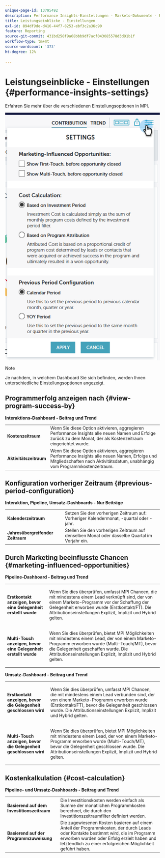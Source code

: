 ```yaml
---
unique-page-id: 13795492
description: Performance Insights-Einstellungen - Marketo-Dokumente - Produktdokumentation
title: Leistungseinblicke - Einstellungen
exl-id: 894df9de-d416-44f7-8253-ebf3c2a36c90
feature: Reporting
source-git-commit: 431bd258f9a68bbb9df7acf043085578d3d91b1f
workflow-type: tm+mt
source-wordcount: '373'
ht-degree: 12%

---
```


# Leistungseinblicke - Einstellungen {#performance-insights-settings}

Erfahren Sie mehr über die verschiedenen Einstellungsoptionen in MPI.

![](assets/1-3.png)

>[!NOTE]
>
>Je nachdem, in welchem Dashboard Sie sich befinden, werden Ihnen unterschiedliche Einstellungsoptionen angezeigt.

## Programmerfolg anzeigen nach {#view-program-success-by}

**Interaktions-Dashboard - Beitrag und Trend**

<table> 
 <tbody> 
  <tr> 
   <td><strong>Kostenzeitraum</strong></td> 
   <td>Wenn Sie diese Option aktivieren, aggregieren Performance Insights alle neuen Namen und Erfolge zurück zu dem Monat, der als Kostenzeitraum eingerichtet wurde.</td> 
  </tr> 
  <tr> 
   <td><strong>Aktivitätszeitraum</strong></td> 
   <td>Wenn Sie diese Option aktivieren, aggregieren Performance Insights alle neuen Namen, Erfolge und Mitgliedschaften nach Aktivitätsdatum, unabhängig vom Programmkostenzeitraum.</td> 
  </tr> 
 </tbody> 
</table>

## Konfiguration vorheriger Zeitraum {#previous-period-configuration}

**Interaktion, Pipeline, Umsatz-Dashboards - Nur Beiträge**

<table> 
 <tbody> 
  <tr> 
   <td><strong>Kalenderzeitraum</strong></td> 
   <td>Setzen Sie den vorherigen Zeitraum auf: Vorheriger Kalendermonat, -quartal oder -jahr.</td> 
  </tr> 
  <tr> 
   <td><strong>Jahresübergreifender Zeitraum</strong></td> 
   <td>Stellen Sie den vorherigen Zeitraum auf denselben Monat oder dasselbe Quartal im Vorjahr ein.</td> 
  </tr> 
 </tbody> 
</table>

## Durch Marketing beeinflusste Chancen {#marketing-influenced-opportunities}

**Pipeline-Dashboard - Beitrag und Trend**

<table> 
 <tbody> 
  <tr> 
   <td><strong>Erstkontakt anzeigen, bevor eine Gelegenheit erstellt wurde</strong></td> 
   <td><p>Wenn Sie dies überprüfen, umfasst MPI Chancen, die mit mindestens einem Lead verknüpft sind, der von einem Marketo-Programm vor der Schaffung der Gelegenheit erworben wurde (Erstkontakt/FT). Die Attributionseinstellungen Explizit, Implizit und Hybrid gelten.</p></td> 
  </tr> 
  <tr> 
   <td><strong>Multi-Touch anzeigen, bevor eine Gelegenheit erstellt wurde</strong></td> 
   <td><p>Wenn Sie dies überprüfen, bietet MPI Möglichkeiten mit mindestens einem Lead, der von einem Marketo-Programm erworben wurde (Multi-Touch/MT), bevor die Gelegenheit geschaffen wurde. Die Attributionseinstellungen Explizit, Implizit und Hybrid gelten.</p></td> 
  </tr> 
 </tbody> 
</table>

**Umsatz-Dashboard - Beitrag und Trend**

<table> 
 <tbody> 
  <tr> 
   <td><strong>Erstkontakt anzeigen, bevor die Gelegenheit geschlossen wird</strong></td> 
   <td><p>Wenn Sie dies überprüfen, umfasst MPI Chancen, die mit mindestens einem Lead verbunden sind, der von einem Marketo-Programm erworben wurde (Erstkontakt/FT), bevor die Gelegenheit geschlossen wurde. Die Attributionseinstellungen Explizit, Implizit und Hybrid gelten.</p></td> 
  </tr> 
  <tr> 
   <td><strong>Multi-Touch anzeigen, bevor die Gelegenheit geschlossen wird</strong></td> 
   <td><p>Wenn Sie dies überprüfen, bietet MPI Möglichkeiten mit mindestens einem Lead, der von einem Marketo-Programm erworben wurde (Multi-Touch/MT), bevor die Gelegenheit geschlossen wurde. Die Attributionseinstellungen Explizit, Implizit und Hybrid gelten.</p></td> 
  </tr> 
 </tbody> 
</table>

## Kostenkalkulation {#cost-calculation}

**Pipeline- und Umsatz-Dashboards - Beitrag und Trend**

<table> 
 <tbody> 
  <tr> 
   <td><strong>Basierend auf dem Investitionszeitraum</strong></td> 
   <td>Die Investitionskosten werden einfach als Summe der monatlichen Programmkosten berechnet, die durch den Investitionszeitraumfilter definiert werden.</td> 
  </tr> 
  <tr> 
   <td><strong>Basierend auf der Programmzuweisung</strong></td> 
   <td>Die zugewiesenen Kosten basieren auf einem Anteil der Programmkosten, der durch Leads oder Kontakte bestimmt wird, die im Programm erworben wurden oder Erfolg erzielt haben und letztendlich zu einer erfolgreichen Möglichkeit geführt haben.</td> 
  </tr> 
 </tbody> 
</table>
